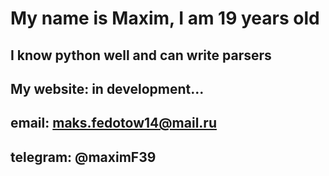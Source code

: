 # My name is Maxim, I am 19 years old
## I know python well and can write parsers
## My website: in development...
## email: maks.fedotow14@mail.ru
## telegram: @maximF39
<!--
**MaximF39/MaximF39** is a ✨ _special_ ✨ repository because its `README.md` (this file) appears on your GitHub profile.

Here are some ideas to get you started:

- 🔭 I’m currently working on ...
- 🌱 I’m currently learning ...
- 👯 I’m looking to collaborate on ...
- 🤔 I’m looking for help with ...
- 💬 Ask me about ...
- 📫 How to reach me: ...
- 😄 Pronouns: ...
- ⚡ Fun fact: ...
-->
